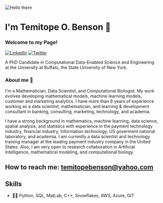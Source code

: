
![Hello there](https://media1.tenor.com/images/6a4df9527c54d4528fb2b2ab47e7d422/tenor.gif?itemid=13774600)

# I'm Temitope O. Benson 👋
### Welcome to my Page! 

<p> <a href="https://www.linkedin.com/in/temitopebenson/" target="_blank"><img alt="LinkedIn" src="https://img.shields.io/badge/linkedin-%230077B5.svg?&style=for-the-badge&logo=linkedin&logoColor=white" /></a>  <a href="https://twitter.com/officiabenson/" target="_blank"><img alt="Twitter" src="https://img.shields.io/badge/twitter-%230077B5.svg?&style=for-the-badge&logo=twitter&logoColor=white" /></a> 
</p>


A PhD Candidate in Computational Data-Enabled Science and Engineering at the University at Buffalo, the State University of New York.


### About me :rocket:

I'm a Mathematician, Data Scientist, and Computational Biologist. My work evolves developing mathematical models, machine learning models, customer and marketing analytics. I have more than 8 years of experience working as a data scientist, mathematician,  and learning & development consultant in banking, consulting, marketing, technology, and academia. 

I have a strong background in mathematics, machine learning, data science, spatial analysis, and statistics with experience in the payment technology industry, financial industry, Information technology, US goverment national laboratory, and academia. I am currently a data scientist and technology training manager at the leading payment industry company in the United States. Also, I am very open to research collaboration in Artificial Intelligence, mathematical modeling, and computational biology.

## How to reach me: **temitopebenson@yahoo.com**

## Skills
* 👨‍💻 Python, SQL, MatLab, C++, Snowflakes, AWS, Azure, GIT














<!--
**Temitope746/temitope746** is a ✨ _special_ ✨ repository because its `README.md` (this file) appears on your GitHub profile.

Here are some ideas to get you started:

- 🔭 I’m currently working on ...
- 🌱 I’m currently learning ...
- 👯 I’m looking to collaborate on ...
- 🤔 I’m looking for help with ...
- 💬 Ask me about ...
- 📫 How to reach me: ...
- 😄 Pronouns: ...
- ⚡ Fun fact: ...

-->
